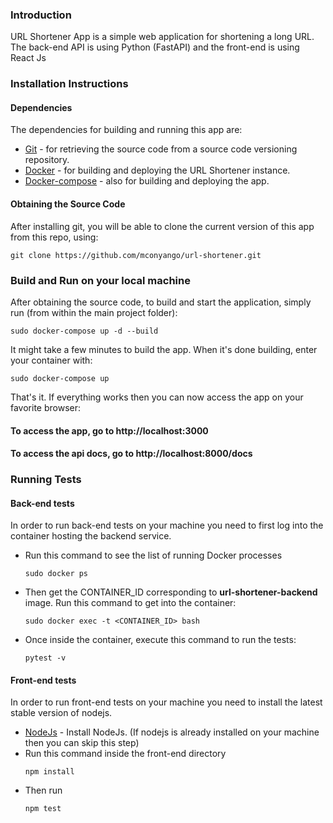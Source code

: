 ### Introduction
URL Shortener App is a simple web application for shortening a long URL. The back-end API is using Python (FastAPI) and the front-end is using React Js

### Installation Instructions
#### Dependencies
The dependencies for building and running this app are:
* [Git](https://git-scm.com/book/en/v2/Getting-Started-Installing-Git) - for retrieving the source code from a source code versioning repository.
* [Docker](https://docs.docker.com/install/linux/docker-ce/ubuntu/) - for building and deploying the URL Shortener instance.
* [Docker-compose](https://docs.docker.com/compose/install/) - also for building and deploying the app.
 
#### Obtaining the Source Code
After installing git, you will be able to clone the current version of this app from this repo, using:

```
git clone https://github.com/mconyango/url-shortener.git
```
### Build and Run on your local machine
After obtaining the source code, to build and start the application, simply run (from within the main project folder):
```
sudo docker-compose up -d --build
```
It might take a few minutes to build the app. When it's done building, enter your container with:
```
sudo docker-compose up
```

That's it. If everything works then you can now access the app on your favorite browser:

#### To access the app, go to http://localhost:3000
#### To access the api docs, go to http://localhost:8000/docs
### Running Tests
#### Back-end tests
In order to run back-end tests on your machine you need to first log into the container hosting the backend service. 

* Run this command to see the list of running Docker processes
   ```
   sudo docker ps
   ```
* Then get the CONTAINER_ID corresponding to <b>url-shortener-backend</b> image. Run this command to get into the container:
   ```
   sudo docker exec -t <CONTAINER_ID> bash
   ```
* Once inside the container, execute this command to run the tests:
   ```
   pytest -v
   ```
#### Front-end tests
In order to run front-end tests on your machine you need to install the latest stable version of nodejs.
* [NodeJs](https://nodejs.org/en/download/) - Install NodeJs. (If nodejs is already installed on your machine then you can skip this step)
* Run this command inside the front-end directory
  ```
  npm install
  ```
* Then run
  ```
  npm test
  ```